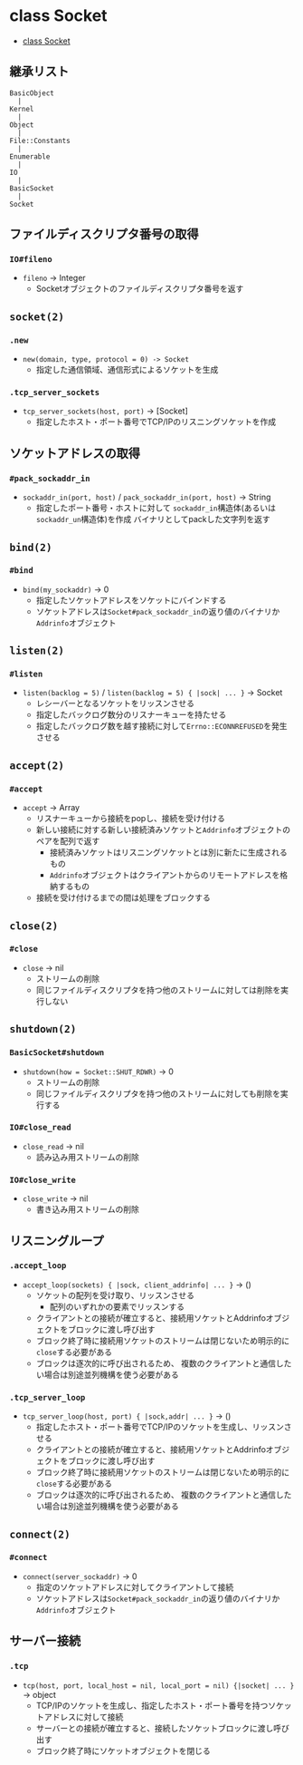 # class Socket
- [class Socket](https://docs.ruby-lang.org/ja/2.7.0/class/Socket.html)

## 継承リスト
```
BasicObject
  |
Kernel
  |
Object
  |
File::Constants
  |
Enumerable
  |
IO
  |
BasicSocket
  |
Socket
```

## ファイルディスクリプタ番号の取得
### `IO#fileno`
- `fileno` -> Integer
  - Socketオブジェクトのファイルディスクリプタ番号を返す

## `socket(2)`
### `.new`
- `new(domain, type, protocol = 0) -> Socket`
  - 指定した通信領域、通信形式によるソケットを生成

### `.tcp_server_sockets`
- `tcp_server_sockets(host, port)` -> [Socket]
  - 指定したホスト・ポート番号でTCP/IPのリスニングソケットを作成

## ソケットアドレスの取得
### `#pack_sockaddr_in`
- `sockaddr_in(port, host)` / `pack_sockaddr_in(port, host)` -> String
  - 指定したポート番号・ホストに対して
    `sockaddr_in`構造体(あるいは`sockaddr_un`構造体)を作成
    バイナリとしてpackした文字列を返す

## `bind(2)`
### `#bind`
- `bind(my_sockaddr)` -> 0
  - 指定したソケットアドレスをソケットにバインドする
  - ソケットアドレスは`Socket#pack_sockaddr_in`の返り値のバイナリか`Addrinfo`オブジェクト

## `listen(2)`
### `#listen`
- `listen(backlog = 5)` / `listen(backlog = 5) { |sock| ... }` -> Socket
  - レシーバーとなるソケットをリッスンさせる
  - 指定したバックログ数分のリスナーキューを持たせる
  - 指定したバックログ数を越す接続に対して`Errno::ECONNREFUSED`を発生させる

## `accept(2)`
### `#accept`
- `accept` -> Array
  - リスナーキューから接続をpopし、接続を受け付ける
  - 新しい接続に対する新しい接続済みソケットと`Addrinfo`オブジェクトのペアを配列で返す
    - 接続済みソケットはリスニングソケットとは別に新たに生成されるもの
    - `Addrinfo`オブジェクトはクライアントからのリモートアドレスを格納するもの
  - 接続を受け付けるまでの間は処理をブロックする

## `close(2)`
### `#close`
- `close` -> nil
  - ストリームの削除
  - 同じファイルディスクリプタを持つ他のストリームに対しては削除を実行しない

## `shutdown(2)`
### `BasicSocket#shutdown`
- `shutdown(how = Socket::SHUT_RDWR)` -> 0
  - ストリームの削除
  - 同じファイルディスクリプタを持つ他のストリームに対しても削除を実行する

### `IO#close_read`
- `close_read` -> nil
  - 読み込み用ストリームの削除

### `IO#close_write`
- `close_write` -> nil
  - 書き込み用ストリームの削除

## リスニングループ
### `.accept_loop`
- `accept_loop(sockets) { |sock, client_addrinfo| ... }` -> ()
  - ソケットの配列を受け取り、リッスンさせる
    - 配列のいずれかの要素でリッスンする
  - クライアントとの接続が確立すると、接続用ソケットとAddrinfoオブジェクトをブロックに渡し呼び出す
  - ブロック終了時に接続用ソケットのストリームは閉じないため明示的に`close`する必要がある
  - ブロックは逐次的に呼び出されるため、
    複数のクライアントと通信したい場合は別途並列機構を使う必要がある

### `.tcp_server_loop`
- `tcp_server_loop(host, port) { |sock,addr| ... }` -> ()
  - 指定したホスト・ポート番号でTCP/IPのソケットを生成し、リッスンさせる
  - クライアントとの接続が確立すると、接続用ソケットとAddrinfoオブジェクトをブロックに渡し呼び出す
  - ブロック終了時に接続用ソケットのストリームは閉じないため明示的に`close`する必要がある
  - ブロックは逐次的に呼び出されるため、
    複数のクライアントと通信したい場合は別途並列機構を使う必要がある

## `connect(2)`
### `#connect`
- `connect(server_sockaddr)` -> 0
  - 指定のソケットアドレスに対してクライアントして接続
  - ソケットアドレスは`Socket#pack_sockaddr_in`の返り値のバイナリか`Addrinfo`オブジェクト

## サーバー接続
### `.tcp`
- `tcp(host, port, local_host = nil, local_port = nil) {|socket| ... }` -> object
  - TCP/IPのソケットを生成し、指定したホスト・ポート番号を持つソケットアドレスに対して接続
  - サーバーとの接続が確立すると、接続したソケットブロックに渡し呼び出す
  - ブロック終了時にソケットオブジェクトを閉じる
